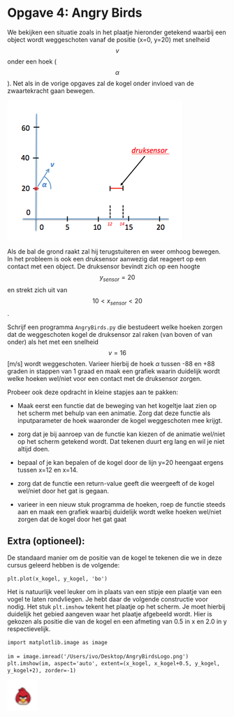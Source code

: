 # Opgave 4: Angry Birds

We bekijken een situatie zoals in het plaatje hieronder getekend waarbij 
een object wordt weggeschoten vanaf de positie (x=0, y=20) met snelheid 
$$v$$ onder een hoek ($$\alpha$$). Net als in de vorige opgaves zal de kogel 
onder invloed van de zwaartekracht gaan bewegen.

![](AngryBirdOverview.png)

Als de bal de grond raakt zal hij terugstuiteren en weer omhoog bewegen. In 
het probleem is ook een druksensor aanwezig dat reageert op een contact met 
een object. De druksensor bevindt zich op een hoogte $$y_{sensor}=20$$ en 
strekt zich uit van $$10 < x_{sensor} < 20$$. 

Schrijf een programma `AngryBirds.py` die bestudeert welke hoeken zorgen 
dat de weggeschoten kogel de druksensor zal raken (van boven of van onder)
als het met een snelheid $$v=16$$ [m/s] wordt weggeschoten. Varieer hierbij 
de hoek $\alpha$ tussen -88 en +88 graden in stappen van 1 graad en maak 
een grafiek waarin duidelijk wordt welke hoeken wel/niet voor een contact 
met de druksensor zorgen.
 
Probeer ook deze opdracht in kleine stapjes aan te pakken:

   - Maak eerst een functie dat de beweging van het kogeltje laat zien 
     op het scherm met behulp van een animatie. Zorg dat deze functie 
     als inputparameter de hoek waaronder de kogel weggeschoten mee krijgt.

   - zorg dat je bij aanroep van de functie kan kiezen of de animatie 
     wel/niet op het scherm getekend wordt. Dat tekenen duurt erg lang 
     en wil je niet altijd doen.

   - bepaal of je kan bepalen of de kogel door de lijn y=20 heengaat 
     ergens tussen x=12 en x=14.

   - zorg dat de functie een return-value geeft die weergeeft of de kogel 
     wel/niet door het gat is gegaan.
   
   - varieer in een nieuw stuk programma de hoeken, roep de functie steeds 
     aan en maak een grafiek waarbij duidelijk wordt welke hoeken wel/niet 
     zorgen dat de kogel door het gat gaat


## Extra (optioneel):

De standaard manier om de positie van de kogel te tekenen die we in deze cursus 
geleerd hebben is de volgende:

    plt.plot(x_kogel, y_kogel, 'bo')  

Het is natuurlijk veel leuker om in plaats van een stipje een plaatje van een 
vogel te laten rondvliegen. Je hebt daar de volgende constructie voor nodig. 
Het stuk `plt.imshow` tekent het plaatje op het scherm. Je moet hierbij duidelijk 
het gebied aangeven waar het plaatje afgebeeld wordt. Hier is gekozen als 
positie die van de kogel en een afmeting van 0.5 in x en 2.0 in y respectievelijk.

    import matplotlib.image as image

    im = image.imread('/Users/ivo/Desktop/AngryBirdsLogo.png')
    plt.imshow(im, aspect='auto', extent=(x_kogel, x_kogel+0.5, y_kogel, y_kogel+2), zorder=-1)

![](AngryBirdLogo.png)



